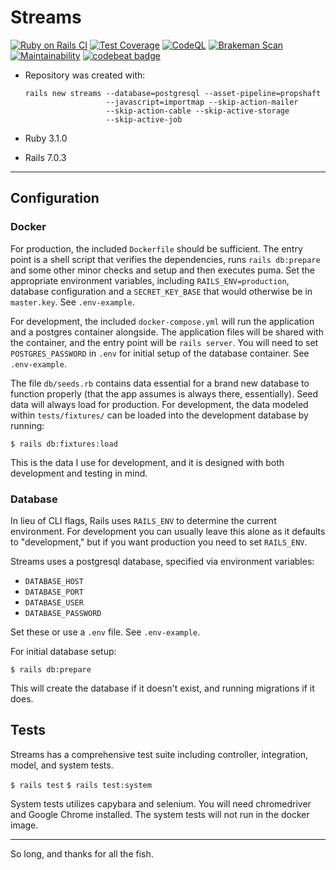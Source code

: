 # Streams

[![Ruby on Rails CI](https://github.com/rakaur/streams/actions/workflows/rubyonrails.yml/badge.svg)](https://github.com/rakaur/streams/actions/workflows/rubyonrails.yml)
[![Test Coverage](https://api.codeclimate.com/v1/badges/2581ad79c4d6576a4bfa/test_coverage)](https://codeclimate.com/github/rakaur/streams/test_coverage)
[![CodeQL](https://github.com/rakaur/streams/actions/workflows/codeql-analysis.yml/badge.svg)](https://github.com/rakaur/streams/actions/workflows/codeql-analysis.yml)
[![Brakeman Scan](https://github.com/rakaur/streams/actions/workflows/brakeman.yml/badge.svg)](https://github.com/rakaur/streams/actions/workflows/brakeman.yml)
[![Maintainability](https://api.codeclimate.com/v1/badges/2581ad79c4d6576a4bfa/maintainability)](https://codeclimate.com/github/rakaur/streams/maintainability)
[![codebeat badge](https://codebeat.co/badges/ea01eed3-d3b7-47fe-b473-e5b0bc49369e)](https://codebeat.co/projects/github-com-rakaur-streams-main)

* Repository was created with:

  ```
  rails new streams --database=postgresql --asset-pipeline=propshaft
                    --javascript=importmap --skip-action-mailer
                    --skip-action-cable --skip-active-storage
                    --skip-active-job
  ```

* Ruby 3.1.0

* Rails 7.0.3

---

## Configuration

### Docker

For production, the included `Dockerfile` should be sufficient. The entry point
is a shell script that verifies the dependencies, runs `rails db:prepare` and
some other minor checks and setup and then executes puma. Set the
appropriate environment variables, including `RAILS_ENV=production`, database
configuration and a `SECRET_KEY_BASE` that would otherwise be in `master.key`.
See `.env-example`.

For development, the included `docker-compose.yml` will run the application and
a postgres container alongside. The application files will be shared with the
container, and the entry point will be `rails server`. You will need
to set `POSTGRES_PASSWORD` in `.env` for initial setup of the database
container. See `.env-example`.

The file `db/seeds.rb` contains data essential for a brand new database to
function properly (that the app assumes is always there, essentially). Seed data
will always load for production. For development, the data modeled within
`tests/fixtures/` can be loaded into the development database by running:

  `$ rails db:fixtures:load`

This is the data I use for development, and it is designed with both development
and testing in mind.

### Database

In lieu of CLI flags, Rails uses `RAILS_ENV` to determine the current
environment. For development you can usually leave this alone as it defaults to
"development," but if you want production you need to set `RAILS_ENV`.

Streams uses a postgresql database, specified via environment variables:

* `DATABASE_HOST`
* `DATABASE_PORT`
* `DATABASE_USER`
* `DATABASE_PASSWORD`

Set these or use a `.env` file. See `.env-example`.

For initial database setup:

  `$ rails db:prepare`

This will create the database if it doesn't exist, and running migrations if it
does.

## Tests

Streams has a comprehensive test suite including controller, integration, model,
and system tests.

  `$ rails test`
  `$ rails test:system`

System tests utilizes capybara and selenium. You will need chromedriver and
Google Chrome installed. The system tests will not run in the docker image.

---

So long, and thanks for all the fish.
